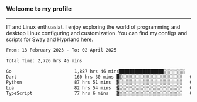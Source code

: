### Welcome to my profile

---

IT and Linux enthuasiat. I enjoy exploring the world of programming and desktop Linux configuring and customization. You can find my configs and scripts for Sway and Hyprland [here](https://github.com/uroborosq/mess-of-linux-configurations).

<!-- <div display="block">
 	<img align="left" width="48%" alt="isocalendar" src=".github/metrics/isocalendar_metrics.svg" />
	<img align="center" width="48%" alt="contributions" src=".github/metrics/contributions_metrics.svg" />
	<img align="center" alt="languages" src=".github/metrics/languages_metrics.svg" />
</div> -->

<!-- ![](https://komarev.com/ghpvc/?username=uroborosq&color=success&style=flat-square) -->
<!-- [](https://img.shields.io/github/last-commit/uroborosq/uroborosq?label=Profile%20updated&style=flat-square) -->

<!--START_SECTION:waka-->

```txt
From: 13 February 2023 - To: 02 April 2025

Total Time: 2,726 hrs 46 mins

Go                        1,887 hrs 46 mins█████████████████░░░░░░░░   68.61 %
Dart                      160 hrs 30 mins █▒░░░░░░░░░░░░░░░░░░░░░░░   05.83 %
Python                    87 hrs 51 mins  ▓░░░░░░░░░░░░░░░░░░░░░░░░   03.19 %
Lua                       82 hrs 54 mins  ▓░░░░░░░░░░░░░░░░░░░░░░░░   03.01 %
TypeScript                77 hrs 6 mins   ▓░░░░░░░░░░░░░░░░░░░░░░░░   02.80 %
```

<!--END_SECTION:waka-->
